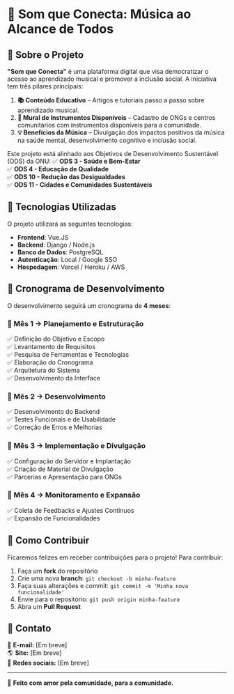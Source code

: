 # 🎵 Som que Conecta: Música ao Alcance de Todos

## 📖 Sobre o Projeto
**"Som que Conecta"** é uma plataforma digital que visa democratizar o acesso ao aprendizado musical e promover a inclusão social. A iniciativa tem três pilares principais:

1. **📚 Conteúdo Educativo** – Artigos e tutoriais passo a passo sobre aprendizado musical.
2. **🎸 Mural de Instrumentos Disponíveis** – Cadastro de ONGs e centros comunitários com instrumentos disponíveis para a comunidade.
3. **💡 Benefícios da Música** – Divulgação dos impactos positivos da música na saúde mental, desenvolvimento cognitivo e inclusão social.

Este projeto está alinhado aos Objetivos de Desenvolvimento Sustentável (ODS) da ONU:
✅ **ODS 3 - Saúde e Bem-Estar**  
✅ **ODS 4 - Educação de Qualidade**  
✅ **ODS 10 - Redução das Desigualdades**  
✅ **ODS 11 - Cidades e Comunidades Sustentáveis**  

## 🚀 Tecnologias Utilizadas
O projeto utilizará as seguintes tecnologias:
- **Frontend**: Vue.JS
- **Backend**: Django / Node.js
- **Banco de Dados**: PostgreSQL
- **Autenticação**: Local / Google SSO
- **Hospedagem**: Vercel / Heroku / AWS

## 📅 Cronograma de Desenvolvimento
O desenvolvimento seguirá um cronograma de **4 meses**:
### 🔹 Mês 1 → Planejamento e Estruturação
✅ Definição do Objetivo e Escopo  
✅ Levantamento de Requisitos  
✅ Pesquisa de Ferramentas e Tecnologias  
✅ Elaboração do Cronograma  
✅ Arquitetura do Sistema  
✅ Desenvolvimento da Interface  

### 🔹 Mês 2 → Desenvolvimento
✅ Desenvolvimento do Backend  
✅ Testes Funcionais e de Usabilidade  
✅ Correção de Erros e Melhorias  

### 🔹 Mês 3 → Implementação e Divulgação
✅ Configuração do Servidor e Implantação  
✅ Criação de Material de Divulgação  
✅ Parcerias e Apresentação para ONGs  

### 🔹 Mês 4 → Monitoramento e Expansão
✅ Coleta de Feedbacks e Ajustes Contínuos  
✅ Expansão de Funcionalidades  

## 🔧 Como Contribuir
Ficaremos felizes em receber contribuições para o projeto! Para contribuir:
1. Faça um **fork** do repositório
2. Crie uma nova **branch**: `git checkout -b minha-feature`
3. Faça suas alterações e commit: `git commit -m 'Minha nova funcionalidade'`
4. Envie para o repositório: `git push origin minha-feature`
5. Abra um **Pull Request**

## 📩 Contato
📧 **E-mail:** [Em breve]  
🌎 **Site:** [Em breve]  
📱 **Redes sociais:** [Em breve]  

---

💙 **Feito com amor pela comunidade, para a comunidade.**

